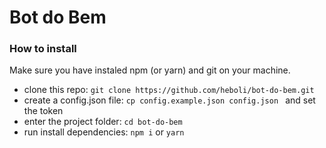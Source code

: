 # Bot do Bem

### How to install  
Make sure you have instaled npm (or yarn) and git on your machine.
*   clone this repo: `git clone https://github.com/heboli/bot-do-bem.git`
*   create a config.json file: `cp config.example.json config.json ` and set the token 
*   enter the project folder: `cd bot-do-bem`
*   run install dependencies: `npm i` or `yarn`